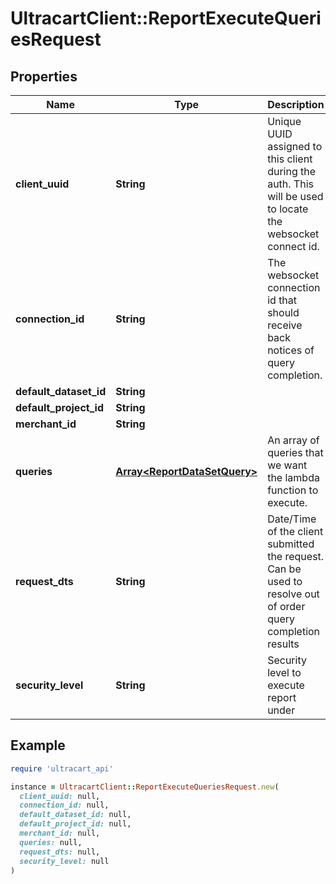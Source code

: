 # UltracartClient::ReportExecuteQueriesRequest

## Properties

| Name | Type | Description | Notes |
| ---- | ---- | ----------- | ----- |
| **client_uuid** | **String** | Unique UUID assigned to this client during the auth.  This will be used to locate the websocket connect id. | [optional] |
| **connection_id** | **String** | The websocket connection id that should receive back notices of query completion. | [optional] |
| **default_dataset_id** | **String** |  | [optional] |
| **default_project_id** | **String** |  | [optional] |
| **merchant_id** | **String** |  | [optional] |
| **queries** | [**Array&lt;ReportDataSetQuery&gt;**](ReportDataSetQuery.md) | An array of queries that we want the lambda function to execute. | [optional] |
| **request_dts** | **String** | Date/Time of the client submitted the request.  Can be used to resolve out of order query completion results | [optional] |
| **security_level** | **String** | Security level to execute report under | [optional] |

## Example

```ruby
require 'ultracart_api'

instance = UltracartClient::ReportExecuteQueriesRequest.new(
  client_uuid: null,
  connection_id: null,
  default_dataset_id: null,
  default_project_id: null,
  merchant_id: null,
  queries: null,
  request_dts: null,
  security_level: null
)
```

